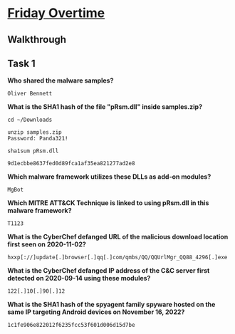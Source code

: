 # [Friday Overtime](https://tryhackme.com/room/fridayovertime)

## Walkthrough

## Task 1

**Who shared the malware samples?**
```shell
Oliver Bennett
```
**What is the SHA1 hash of the file "pRsm.dll" inside samples.zip?**
```shell
cd ~/Downloads

unzip samples.zip
Password: Panda321!

sha1sum pRsm.dll

9d1ecbbe8637fed0d89fca1af35ea821277ad2e8
```
**Which malware framework utilizes these DLLs as add-on modules?**
```shell
MgBot
```
**Which MITRE ATT&CK Technique is linked to using pRsm.dll in this malware framework?**
```shell
T1123
```
**What is the CyberChef defanged URL of the malicious download location first seen on 2020-11-02?**
```shell
hxxp[://]update[.]browser[.]qq[.]com/qmbs/QQ/QQUrlMgr_QQ88_4296[.]exe
```
**What is the CyberChef defanged IP address of the C&C server first detected on 2020-09-14 using these modules?**
```shell
122[.]10[.]90[.]12
```
**What is the SHA1 hash of the spyagent family spyware hosted on the same IP targeting Android devices on November 16, 2022?**
```shell
1c1fe906e822012f6235fcc53f601d006d15d7be
```
